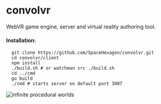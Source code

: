 # convolvr
WebVR game engine, server and virtual reality authoring tool.
#### Installation:
```
  git clone https://github.com/SpaceHexagon/convolvr.git
  cd convolvr/client
  npm install
  ./build.sh # or watchman src ./build.sh
  cd ../cmd
  go build
  ./cmd # starts server on default port 3007

```
![infinite procedural worlds](http://spacehexagon.com/app/Screenshot_138.png)
